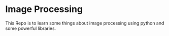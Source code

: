 # Image Processing
This Repo is to learn some things about image processing using python and some powerful libraries.
